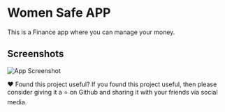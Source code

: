 # Women Safe APP

This is a Finance app where you can manage your money.

## Screenshots

![App Screenshot](https://cdn.dribbble.com/users/5261465/screenshots/14210557/media/59926a5895d53d6a9ad92175763f97a5.jpg?compress=1&resize=1200x900&vertical=top)


❤️ Found this project useful?
If you found this project useful, then please consider giving it a ⭐ on Github and sharing it with your friends via social media.
